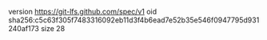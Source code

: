 version https://git-lfs.github.com/spec/v1
oid sha256:c5c63f305f7483316092eb11d3f4b6ead7e52b35e546f0947795d931240af173
size 28
